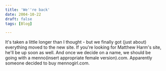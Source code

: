 ```yaml
---
title: 'We''re back'
date: 2004-10-22
draft: false
tags: [Blog]

---
```


It's taken a little longer than I thought - but we finally got (just about) everything moved to the new site. If you're looking for Matthew Harm's site, he'll be up soon as well. And once we decide on a name, we should be going with a menno(insert appropriate female version).com. Apparently someone decided to buy mennogirl.com.